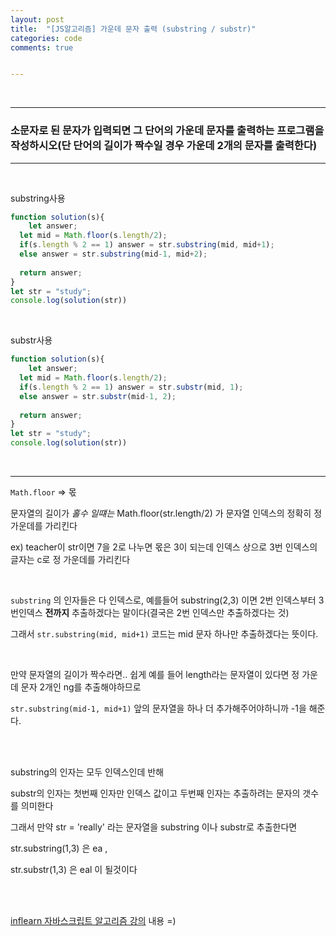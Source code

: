 ```yaml
---
layout: post
title:  "[JS알고리즘] 가운데 문자 출력 (substring / substr)"
categories: code 
comments: true


---
```




<br>

---

### 소문자로 된 문자가 입력되면 그 단어의 가운데 문자를 출력하는 프로그램을 작성하시오(단 단어의 길이가 짝수일 경우 가운데 2개의 문자를 출력한다)

---

<br>

substring사용

~~~javascript
function solution(s){
	let answer;
  let mid = Math.floor(s.length/2);
  if(s.length % 2 == 1) answer = str.substring(mid, mid+1);
  else answer = str.substring(mid-1, mid+2);
  
  return answer;
}
let str = "study";
console.log(solution(str))
~~~

<br>

substr사용

~~~javascript
function solution(s){
	let answer;
  let mid = Math.floor(s.length/2);
  if(s.length % 2 == 1) answer = str.substr(mid, 1);
  else answer = str.substr(mid-1, 2);
  
  return answer;
}
let str = "study";
console.log(solution(str))
~~~

<br>

---

`Math.floor` => 몫

문자열의 길이가 *홀수 일떄는* Math.floor(str.length/2) 가 문자열 인덱스의 정확히 정 가운데를 가리킨다

ex) teacher이 str이면 7을 2로 나누면 몫은 3이 되는데 인덱스 상으로 3번 인덱스의 글자는 c로 정 가운데를 가리킨다

<br>

`substring` 의 인자들은 다 인덱스로, 예를들어 substring(2,3) 이면 2번 인덱스부터 3번인덱스 **전까지** 추출하겠다는 말이다(결국은 2번 인덱스만 추출하겠다는 것)

그래서 `str.substring(mid, mid+1)` 코드는 mid 문자 하나만 추출하겠다는 뜻이다.

<br>

만약 문자열의 길이가 짝수라면.. 쉽게 예를 들어 length라는 문자열이 있다면 정 가운데 문자 2개인 ng를 추출해야하므로

`str.substring(mid-1, mid+1)` 앞의 문자열을 하나 더 추가해주어야하니까 -1을 해준다.

<br>

<br>

substring의 인자는 모두 인덱스인데 반해

substr의 인자는 첫번째 인자만 인덱스 값이고 두번째 인자는 추출하려는 문자의 갯수를 의미한다

그래서 만약 str = 'really' 라는 문자열을 substring 이나 substr로 추출한다면

str.substring(1,3) 은 ea ,

str.substr(1,3) 은  eal 이 될것이다



<br>

<br>

[inflearn 자바스크립트 알고리즘 강의](https://www.inflearn.com/course/%EC%9E%90%EB%B0%94%EC%8A%A4%ED%81%AC%EB%A6%BD%ED%8A%B8-%EC%95%8C%EA%B3%A0%EB%A6%AC%EC%A6%98-%EB%AC%B8%EC%A0%9C%ED%92%80%EC%9D%B4/dashboard) 내용 =)
